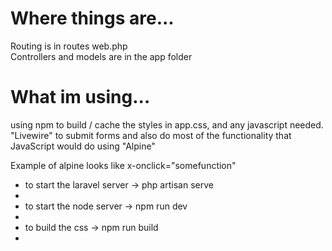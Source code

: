 <h1>Where things are...</h1>
Routing is in routes web.php<br/>
Controllers and models are in the app folder

<h1>What im using...</h1>
using npm to build / cache the styles in app.css, and any javascript needed.<br/>
"Livewire" to submit forms and also do most of the functionality that JavaScript would do using "Alpine"

Example of alpine looks like x-onclick="somefunction"
<ul>
    <li>to start the laravel server -> php artisan serve<li>
    <li>to start the node server -> npm run dev<li>
    <li>to build the css -> npm run build<li>
  
</ul>


